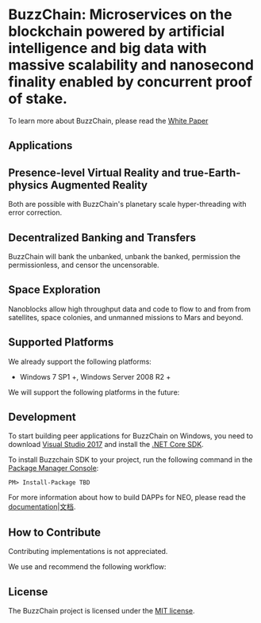BuzzChain: Microservices on the blockchain powered by artificial intelligence and big data with massive scalability and nanosecond finality enabled by concurrent proof of stake.
================

To learn more about BuzzChain, please read the [White Paper](TBD)

Applications
--------

## Presence-level Virtual Reality and true-Earth-physics Augmented Reality
Both are possible with BuzzChain's planetary scale hyper-threading with error correction.

## Decentralized Banking and Transfers
BuzzChain will bank the unbanked, unbank the banked, permission the permissionless, and censor the uncensorable.

## Space Exploration
Nanoblocks allow high throughput data and code to flow to and from from satellites, space colonies, and unmanned missions to Mars and beyond.


Supported Platforms
--------

We already support the following platforms:

* Windows 7 SP1 +, Windows Server 2008 R2 +

We will support the following platforms in the future:


Development
--------

To start building peer applications for BuzzChain on Windows, you need to download [Visual Studio 2017](https://www.visualstudio.com/products/visual-studio-community-vs) and install the [.NET Core SDK](https://www.microsoft.com/net/core).

To install Buzzchain SDK to your project, run the following command in the [Package Manager Console](https://docs.nuget.org/ndocs/tools/package-manager-console):

```
PM> Install-Package TBD
```

For more information about how to build DAPPs for NEO, please read the [documentation](http://docs.neo.org/en-us/sc/introduction.html)|[文档](http://docs.neo.org/zh-cn/sc/introduction.html).

How to Contribute
--------

Contributing implementations is not appreciated.

We use and recommend the following workflow:


License
------

The BuzzChain project is licensed under the [MIT license](LICENSE).
